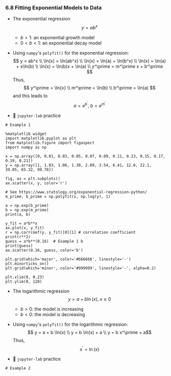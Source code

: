 ### 6.8 Fitting Exponential Models to Data

- The exponential regression
$$ y = ab^x $$
    - $b > 1$: an exponential growth model
    - $0 < b < 1$: an exponential decay model 

- Using `numpy`'s `polyfit()` for the exponential regression:
$$ y = ab^x \\
 \ln(x) = \ln(ab^x) \\
 \ln(x) = \ln(a) + \ln(b^x) \\
 \ln(x) = \ln(a) + x\ln(b) \\
 \ln(x) = \ln(b)x + \ln(a) \\
 y^\prime = m^\prime x + b^\prime
$$
Thus,
$$ y^\prime = \ln{x} \\
m^\prime = \ln(b) \\
b^\prime = \ln(a)
$$
and this leads to
$$ a = e^{b^\prime}, \; b = e^{m^\prime} $$


- 🎯 `jupyter-lab` practice

```
# Example 1

%matplotlib widget
import matplotlib.pyplot as plt
from matplotlib.figure import figaspect
import numpy as np

x = np.array([0, 0.01, 0.03, 0.05, 0.07, 0.09, 0.11, 0.13, 0.15, 0.17, 0.19, 0.21])
y = np.array([1, 1.03, 1.06, 1.38, 2.09, 3.54, 6.41, 12.6, 22.1, 39.05, 65.32, 99.78])

fig, ax = plt.subplots()
ax.scatter(x, y, color='r')

# See https://www.statology.org/exponential-regression-python/
m_prime, b_prime = np.polyfit(x, np.log(y), 1)

a = np.exp(b_prime)
b = np.exp(m_prime)
print(a, b)

y_fit = a*b**x
ax.plot(x, y_fit)
r = np.corrcoef(y, y_fit)[0][1] # correlation coefficient
print(r**2)
guess = a*b**(0.16)  # Example 1 b
print(guess)
ax.scatter(0.16, guess, color='b')

plt.grid(which='major', color='#666666', linestyle='-')
plt.minorticks_on()
plt.grid(which='minor', color='#999999', linestyle='-', alpha=0.2)

plt.xlim(0, 0.23)
plt.ylim(0, 120)
```


- The logarithmic regression
$$ y = a + b\ln(x),\; x \geq 0 $$
    - $b > 0$: the model is increasing
    - $b < 0$: the model is decreasing

- Using `numpy`'s `polyfit()` for the logarithmic regression:
$$ y = a + b \ln(x) \\ 
y = b \ln(x) + a \\
y = b x^\prime + a$$
Thus,
$$x^\prime = \ln(x) $$



- 🎯 `jupyter-lab` practice

```
# Example 2


```
